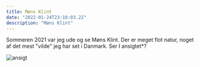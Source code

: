 ```yaml
---
title: Møns Klint
date: "2022-01-24T23:10:03.2Z"
description: "Møns Klint"
---
```


Sommeren 2021 var jeg ude og se Møns Klint. Der er meget flot natur, noget af det mest "vilde" jeg har set i
Danmark. Ser I ansigtet*?

![ansigt](./IMG_1721.jpeg)